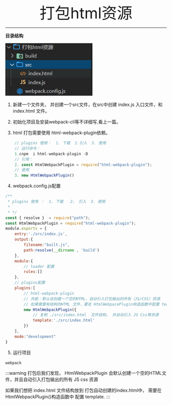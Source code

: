 <div align='center' ><font size='70'>打包html资源</font></div>

------------

**目录结构**

![avatar](../.vuepress/public/image/html1.png)

1. 新建一个文件夹， 并创建一个src文件，在src中创建 index.js 入口文件，和 index.html 文件。

2. 初始化项目及安装webpack-cli等不详细写,看上一篇。

3. html 打包需要使用  html-webpack-plugin依赖。

```javascript
    // plugins 使用：  1. 下载  2.引入  3. 使用
    // 运行命令：
    1.cnpm  i html-webpack-plugin -D
    // 引用：
    2. const HtmlWebpackPlugin = require("html-webpack-plugin");
    // 使用
    3. new HtmlWebpackPlugin()

```
4. webpack.config.js配置

```javascript
/**
 * plugins 使用 ：  1. 下载   2， 引入  3. 使用
 *
 * */
const { resolve }  = require("path");
const HtmlWebpackPlugin = require("html-webpack-plugin");
module.exports = {
    entry:'./src/index.js',
    output:{
        filename:"built.js",
        path:resolve(__dirname , 'build')
    },
    module:{
        // loader 配置
        rules:[]
    },
    // plugins配置
    plugins:[
        // html-webpack-plugin
        // 共能：默认会创建一个空的HTML，自动引入打包输出的所有（JS/CSS）资源
        // 如果需要有结构的HTML 文件，要在 HtmlWebpacePlugin构造函数中配置 template 如下
        new HtmlWebpackPlugin({
            // 复制 ./src/index.html  文件结构， 并自动引入 JS Css等资源
            template:'./src/index.html'
        })
    ],
    mode:"development"
}
```
5. 运行项目

```
webpack
```
:::warning
打包后我们发现， HtmlWebpackPlugin 会默认创建一个空的HTML文件，并且自动引入打包输出的所有 JS css 资源

如果我们想把 index.html 文件结构放到 打包自动创建的index.html中， 需要在HtmlWebpackPlugin()构造函数中 配置 template.
:::
